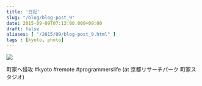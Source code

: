 ```yaml
---
title: '日記'
slug: "/blog/blog-post_9"
date: 2015-09-09T07:13:00.000+09:00
draft: false
aliases: [ "/2015/09/blog-post_9.html" ]
tags : [kyoto, photo]
---
```


  

  
![](http://68.media.tumblr.com/592987d3c81f376db69e8a1a4d666c12/tumblr_nue96uOZwv1rwrdpxo1_1280.jpg)

  
  
町家へ侵攻 #kyoto #remote #programmerslife (at 京都リサーチパーク 町家スタジオ)